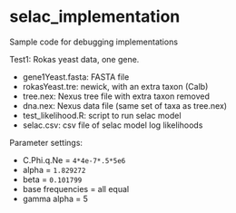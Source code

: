 # selac_implementation

Sample code for debugging implementations

Test1: Rokas yeast data, one gene.

* gene1Yeast.fasta: FASTA file
* rokasYeast.tre: newick, with an extra taxon (Calb)
* tree.nex: Nexus tree file with extra taxon removed
* dna.nex: Nexus data file (same set of taxa as tree.nex)
* test_likelihood.R: script to run selac model
* selac.csv: csv file of selac model log likelihoods

Parameter settings:

* C.Phi.q.Ne = `4*4e-7*.5*5e6`
* alpha = `1.829272`
* beta = `0.101799`
* base frequencies = all equal
* gamma alpha = 5
